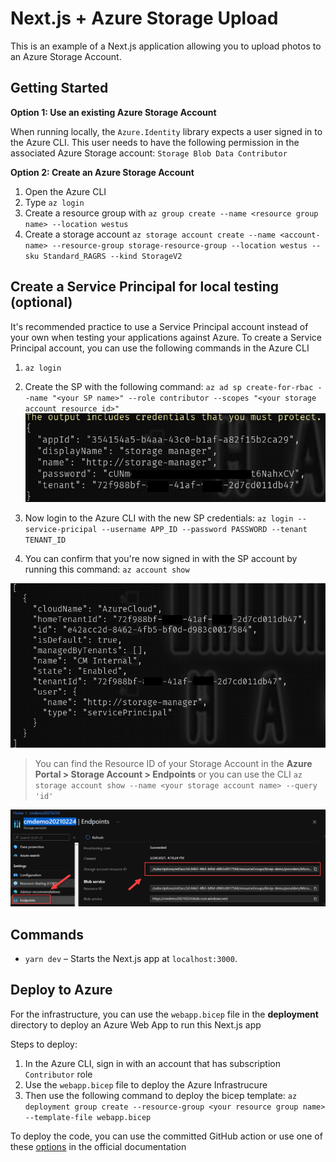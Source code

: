# Next.js + Azure Storage Upload

This is an example of a Next.js application allowing you to upload photos to an Azure Storage Account.

## Getting Started

**Option 1: Use an existing Azure Storage Account**

When running locally, the `Azure.Identity` library expects a user signed in to the Azure CLI. This user needs to have the following permission
in the associated Azure Storage account: `Storage Blob Data Contributor`

**Option 2: Create an Azure Storage Account**

1. Open the Azure CLI
1. Type `az login`
1. Create a resource group with `az group create --name <resource group name> --location westus`
1. Create a storage account `az storage account create --name <account-name> --resource-group storage-resource-group --location westus --sku Standard_RAGRS --kind StorageV2`

## Create a Service Principal for local testing (optional)
It's recommended practice to use a Service Principal account instead of your own when testing your applications against Azure.
To create a Service Principal account, you can use the following commands in the Azure CLI

1. `az login`
1. Create the SP with the following command: `az ad sp create-for-rbac --name "<your SP name>" --role contributor --scopes "<your storage account resource id>"`
![](ReadmeAssets/create_sp.png)

1. Now login to the Azure CLI with the new SP credentials: `az login --service-pricipal --username APP_ID --password PASSWORD --tenant TENANT_ID`
1. You can confirm that you're now signed in with the SP account by running this command: `az account show`

![](ReadmeAssets/sp_signin.png)

> You can find the Resource ID of your Storage Account in the **Azure Portal > Storage Account > Endpoints** or you can use the CLI
`az storage account show --name <your storage account name> --query 'id'`

![](ReadmeAssets/storage_id.png)

## Commands
- `yarn dev` – Starts the Next.js app at `localhost:3000`.

## Deploy to Azure
For the infrastructure, you can use the `webapp.bicep` file in the **deployment** directory to deploy an Azure Web App to run this Next.js app

Steps to deploy:

1. In the Azure CLI, sign in with an account that has subscription `Contributor` role
1. Use the `webapp.bicep` file to deploy the Azure Infrastrucure
1. Then use the following command to deploy the bicep template: `az deployment group create --resource-group <your resource group name> --template-file webapp.bicep`

To deploy the code, you can use the committed GitHub action or use one of these [options](https://docs.microsoft.com/en-us/azure/developer/javascript/how-to/deploy-web-app#deploy-your-web-app-to-azure) in the official documentation

